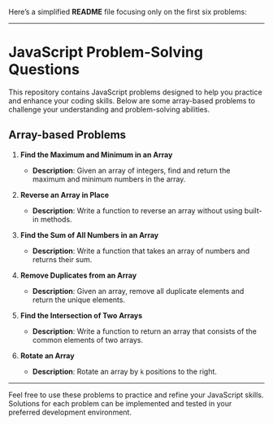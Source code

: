 Here’s a simplified **README** file focusing only on the first six problems:

---

# JavaScript Problem-Solving Questions

This repository contains JavaScript problems designed to help you practice and enhance your coding skills. Below are some array-based problems to challenge your understanding and problem-solving abilities.

## **Array-based Problems**

1. **Find the Maximum and Minimum in an Array**
   - **Description**: Given an array of integers, find and return the maximum and minimum numbers in the array.

2. **Reverse an Array in Place**
   - **Description**: Write a function to reverse an array without using built-in methods.

3. **Find the Sum of All Numbers in an Array**
   - **Description**: Write a function that takes an array of numbers and returns their sum.

4. **Remove Duplicates from an Array**
   - **Description**: Given an array, remove all duplicate elements and return the unique elements.

5. **Find the Intersection of Two Arrays**
   - **Description**: Write a function to return an array that consists of the common elements of two arrays.

6. **Rotate an Array**
   - **Description**: Rotate an array by `k` positions to the right.

---

Feel free to use these problems to practice and refine your JavaScript skills. Solutions for each problem can be implemented and tested in your preferred development environment.


